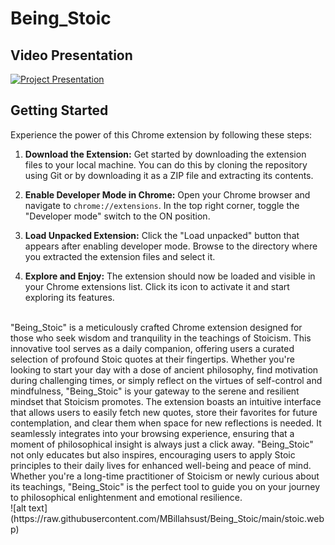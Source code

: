 # Being_Stoic
## Video Presentation
[![Project Presentation](https://img.youtube.com/vi/k8VxZiPqgWg/0.jpg)](https://www.youtube.com/watch?v=k8VxZiPqgWg)

## Getting Started

Experience the power of this Chrome extension by following these steps:

1. **Download the Extension:**
   Get started by downloading the extension files to your local machine. You can do this by cloning the repository using Git or by downloading it as a ZIP file and extracting its contents.

2. **Enable Developer Mode in Chrome:**
   Open your Chrome browser and navigate to `chrome://extensions`. In the top right corner, toggle the "Developer mode" switch to the ON position.

3. **Load Unpacked Extension:**
   Click the "Load unpacked" button that appears after enabling developer mode. Browse to the directory where you extracted the extension files and select it.

4. **Explore and Enjoy:**
   The extension should now be loaded and visible in your Chrome extensions list. Click its icon to activate it and start exploring its features.
<br>
"Being_Stoic" is a meticulously crafted Chrome extension designed for those who seek wisdom and tranquility in the teachings of Stoicism. This innovative tool serves as a daily companion, offering users a curated selection of profound Stoic quotes at their fingertips. Whether you're looking to start your day with a dose of ancient philosophy, find motivation during challenging times, or simply reflect on the virtues of self-control and mindfulness, "Being_Stoic" is your gateway to the serene and resilient mindset that Stoicism promotes. The extension boasts an intuitive interface that allows users to easily fetch new quotes, store their favorites for future contemplation, and clear them when space for new reflections is needed. It seamlessly integrates into your browsing experience, ensuring that a moment of philosophical insight is always just a click away. "Being_Stoic" not only educates but also inspires, encouraging users to apply Stoic principles to their daily lives for enhanced well-being and peace of mind. Whether you're a long-time practitioner of Stoicism or newly curious about its teachings, "Being_Stoic" is the perfect tool to guide you on your journey to philosophical enlightenment and emotional resilience.
<br>
![alt text](https://raw.githubusercontent.com/MBillahsust/Being_Stoic/main/stoic.webp)
